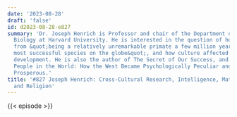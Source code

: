```yaml
---
date: '2023-08-28'
draft: 'false'
id: d2023-08-28-e827
summary: 'Dr. Joseph Henrich is Professor and chair of the Department of Human Evolutionary
  Biology at Harvard University. He is interested in the question of how humans evolved
  from &quot;being a relatively unremarkable primate a few million years ago to the
  most successful species on the globe&quot;, and how culture affected our genetic
  development. He is also the author of The Secret of Our Success, and The WEIRDest
  People in the World: How the West Became Psychologically Peculiar and Particularly
  Prosperous.'
title: '#827 Joseph Henrich: Cross-Cultural Research, Intelligence, Mating Systems,
  and Religion'
---
```

{{< episode >}}
